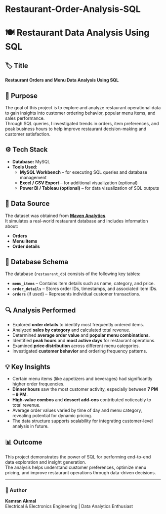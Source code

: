 # Restaurant-Order-Analysis-SQL
# 🍽️ Restaurant Data Analysis Using SQL

## 🏷️ Title
**Restaurant Orders and Menu Data Analysis Using SQL**

## 🎯 Purpose
The goal of this project is to explore and analyze restaurant operational data to gain insights into customer ordering behavior, popular menu items, and sales performance.  
Through SQL queries, I investigated trends in orders, item preferences, and peak business hours to help improve restaurant decision-making and customer satisfaction.

## ⚙️ Tech Stack
- **Database:** MySQL  
- **Tools Used:**
  - **MySQL Workbench** – for executing SQL queries and database management  
  - **Excel / CSV Export** – for additional visualization (optional)  
  - **Power BI / Tableau (optional)** – for data visualization of SQL outputs

## 📂 Data Source
The dataset was obtained from **[Maven Analytics](https://www.mavenanalytics.io/)**.  
It simulates a real-world restaurant database and includes information about:
- **Orders**
- **Menu items**
- **Order details**

## 🧩 Database Schema
The database (`restaurant_db`) consists of the following key tables:

- **`menu_items`** – Contains item details such as name, category, and price.  
- **`order_details`** – Stores order IDs, timestamps, and associated item IDs.  
- **`orders`** (if used) – Represents individual customer transactions.

## 🔍 Analysis Performed
- Explored **order details** to identify most frequently ordered items.  
- Analyzed **sales by category** and calculated total revenue.  
- Determined **average order value** and **popular menu combinations**.  
- Identified **peak hours** and **most active days** for restaurant operations.  
- Examined **price distribution** across different menu categories.  
- Investigated **customer behavior** and ordering frequency patterns.

## 💡 Key Insights
- Certain menu items (like appetizers and beverages) had significantly higher order frequencies.  
- **Dinner hours** saw the most customer activity, especially between **7 PM – 9 PM**.  
- **High-value combos** and **dessert add-ons** contributed noticeably to total revenue.  
- Average order values varied by time of day and menu category, revealing potential for dynamic pricing.  
- The data structure supports scalability for integrating customer-level analysis in future.

## 📊 Outcome
This project demonstrates the power of SQL for performing end-to-end data exploration and insight generation.  
The analysis helps understand customer preferences, optimize menu pricing, and improve restaurant operations through data-driven decisions.

---

### 📘 Author
**Kamran Akmal**  
Electrical & Electronics Engineering | Data Analytics Enthusiast  

